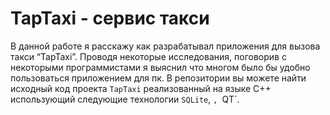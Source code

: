 # TapTaxi - сервис такси 
В данной работе я расскажу как разрабатывал приложения для вызова такси “TapTaxi”.
Проводя некоторые исследования, поговорив с некоторыми программистами я выяснил что многом было бы удобно пользоваться приложением для пк.
В репозитории вы можете найти исходный код проекта `TapTaxi` реализованный на языке С++ использующий следующие технологии `SQLite`, `, `QT`.

